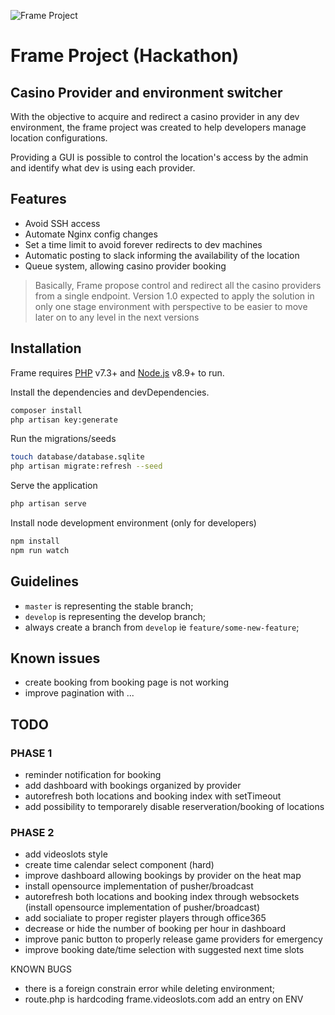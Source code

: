 ![Frame Project](https://www.videoslots.com/diamondbet/images/logo.png)
# Frame Project (Hackathon)

## Casino Provider and environment switcher

With the objective to acquire and redirect a casino provider in any dev environment, the frame project was created to
help developers manage location configurations.

Providing a GUI is possible to control the location's access by the admin and identify what dev is using each
provider.

## Features
- Avoid SSH access
- Automate Nginx config changes
- Set a time limit to avoid forever redirects to dev machines
- Automatic posting to slack informing the availability of the location
- Queue system, allowing casino provider booking


> Basically, Frame propose control and redirect all the casino providers from a single endpoint.
> Version 1.0 expected to apply the solution in only one stage environment with perspective to be easier to move later on to any  level in the next versions

## Installation
Frame requires [PHP](https://www.php.net/downloads.php) v7.3+ and [Node.js](https://nodejs.org/) v8.9+ to run.

Install the dependencies and devDependencies.

```sh
composer install
php artisan key:generate
```

Run the migrations/seeds

```sh
touch database/database.sqlite
php artisan migrate:refresh --seed
```

Serve the application

```sh
php artisan serve
```

Install node development environment (only for developers)
```sh
npm install
npm run watch
```

## Guidelines

- `master` is representing the stable branch;
- `develop` is representing the develop branch;
- always create a branch from `develop` ie `feature/some-new-feature`;

## Known issues

- create booking from booking page is not working
- improve pagination with ...

## TODO

### PHASE 1
- reminder notification for booking
- add dashboard with bookings organized by provider
- autorefresh both locations and booking index with setTimeout
- add possibility to temporarely disable reserveration/booking of locations

### PHASE 2
- add videoslots style
- create time calendar select component (hard)
- improve dashboard allowing bookings by provider on the heat map
- install opensource implementation of pusher/broadcast
- autorefresh both locations and booking index through websockets (install opensource implementation of pusher/broadcast)
- add socialiate to proper register players through office365
- decrease or hide the number of booking per hour in dashboard
- improve panic button to properly release game providers for emergency
- improve booking date/time selection with suggested next time slots

KNOWN BUGS
- there is a foreign constrain error while deleting environment;
- route.php is hardcoding frame.videoslots.com add an entry on ENV

